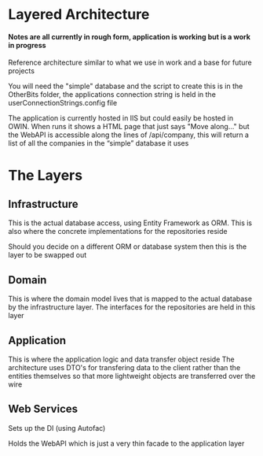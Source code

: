 ﻿# Layered Architecture

#### Notes are all currently in rough form, application is working but is a work in progress

Reference architecture similar to what we use in work and a base for future projects

You will need the "simple" database and the script to create this is in the OtherBits folder, the applications connection string is held in the userConnectionStrings.config file

The application is currently hosted in IIS but could easily be hosted in OWIN.  When runs it shows a HTML page that just says "Move along..." but the WebAPI is accessible along the lines of /api/company, this will return a list of all the companies in the “simple” database it uses

# The Layers
## Infrastructure

This is the actual database access, using Entity Framework as ORM.  This is also where the concrete implementations for the repositories reside

Should you decide on a different ORM or database system then this is the layer to be swapped out

## Domain

This is where the domain model lives that is mapped to the actual database by the infrastructure layer.  The interfaces for the repositories are held in this layer

## Application
This is where the application logic and data transfer object reside
The architecture uses DTO's for transfering data to the client rather than the entities themselves so that more lightweight objects are transferred over the wire

## Web Services
Sets up the DI (using Autofac)

Holds the WebAPI which is just a very thin facade to the application layer
